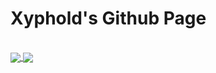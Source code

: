 <h1><strong>Xyphold's Github Page</strong></h1>
<br>

<a href="https://github.com/anuraghazra/github-readme-stats">
  <img align="center" src="https://github-readme-stats.vercel.app/api?username=BrendanBetterman&show_icons=true&theme=dark" />
</a>
<a href="https://github.com/anuraghazra/anuraghazra.github.io">
  <img align="center" src="https://github-readme-stats.vercel.app/api/top-langs/?username=BrendanBetterman&show_icons=true&theme=dark)" />
</a>
<a href="https://google.com>Google</a>

